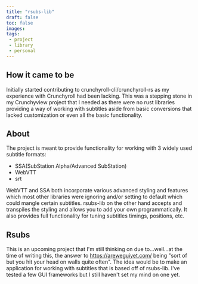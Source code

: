 ```yaml
---
title: "rsubs-lib"
draft: false
toc: false
images:
tags:
 - project
 - library
 - personal
---
```


## How it came to be

Initially started contributing to crunchyroll-cli/crunchyroll-rs as my experience with Crunchyroll had been lacking. This was a stepping stone in my Crunchyview project that I needed as there were no rust libraries providing a way of working with subtitles aside from basic conversions that lacked customization or even all the basic functionality.

## About

The project is meant to provide functionality for working with 3 widely used subtitle formats:
- SSA(SubStation Alpha/Advanced SubStation)
- WebVTT
- srt

WebVTT and SSA both incorporate various advanced styling and features which most other libraries were ignoring and/or setting to default which could mangle certain subtitles. rsubs-lib on the other hand accepts and transpiles the styling and allows you to add your own programmatically.
It also provides full functionality for tuning subtitles timings, positions, etc.

## Rsubs

This is an upcoming project that I'm still thinking on due to...well...at the time of writing this, the answer to https://areweguiyet.com/ being "sort of but you hit your head on walls quite often".
The idea would be to make an application for working with subtitles that is based off of rsubs-lib. I've tested a few GUI frameworks but I still haven't set my mind on one yet.